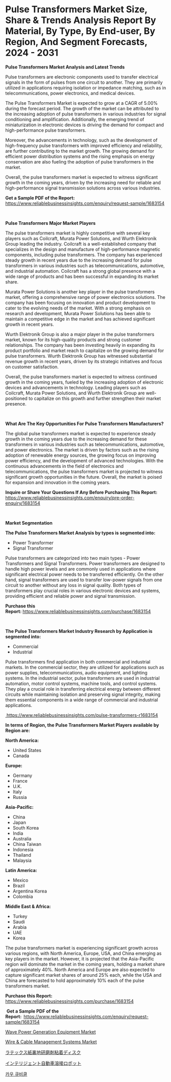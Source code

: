 <p><h1>Pulse Transformers Market Size, Share & Trends Analysis Report By Material, By Type, By End-user, By Region, And Segment Forecasts, 2024 - 2031</h1></p><p><strong>Pulse Transformers Market Analysis and Latest Trends</strong></p>
<p><p>Pulse transformers are electronic components used to transfer electrical signals in the form of pulses from one circuit to another. They are primarily utilized in applications requiring isolation or impedance matching, such as in telecommunications, power electronics, and medical devices.</p><p>The Pulse Transformers Market is expected to grow at a CAGR of 5.00% during the forecast period. The growth of the market can be attributed to the increasing adoption of pulse transformers in various industries for signal conditioning and amplification. Additionally, the emerging trend of miniaturization in electronic devices is driving the demand for compact and high-performance pulse transformers.</p><p>Moreover, the advancements in technology, such as the development of high-frequency pulse transformers with improved efficiency and reliability, are further contributing to the market growth. The growing demand for efficient power distribution systems and the rising emphasis on energy conservation are also fueling the adoption of pulse transformers in the market.</p><p>Overall, the pulse transformers market is expected to witness significant growth in the coming years, driven by the increasing need for reliable and high-performance signal transmission solutions across various industries.</p></p>
<p><strong>Get a Sample PDF of the Report:&nbsp;</strong> <a href="https://www.reliablebusinessinsights.com/enquiry/request-sample/1683154">https://www.reliablebusinessinsights.com/enquiry/request-sample/1683154</a></p>
<p>&nbsp;</p>
<p><strong>Pulse Transformers Major Market Players</strong></p>
<p><p>The pulse transformers market is highly competitive with several key players such as Coilcraft, Murata Power Solutions, and Wurth Elektronik Group leading the industry. Coilcraft is a well-established company that specializes in the design and manufacture of high-performance magnetic components, including pulse transformers. The company has experienced steady growth in recent years due to the increasing demand for pulse transformers in various industries such as telecommunications, automotive, and industrial automation. Coilcraft has a strong global presence with a wide range of products and has been successful in expanding its market share.</p><p>Murata Power Solutions is another key player in the pulse transformers market, offering a comprehensive range of power electronics solutions. The company has been focusing on innovation and product development to cater to the evolving needs of the market. With a strong emphasis on research and development, Murata Power Solutions has been able to maintain a competitive edge in the market and has achieved significant growth in recent years.</p><p>Wurth Elektronik Group is also a major player in the pulse transformers market, known for its high-quality products and strong customer relationships. The company has been investing heavily in expanding its product portfolio and market reach to capitalize on the growing demand for pulse transformers. Wurth Elektronik Group has witnessed substantial revenue growth in recent years, driven by its strategic initiatives and focus on customer satisfaction.</p><p>Overall, the pulse transformers market is expected to witness continued growth in the coming years, fueled by the increasing adoption of electronic devices and advancements in technology. Leading players such as Coilcraft, Murata Power Solutions, and Wurth Elektronik Group are well-positioned to capitalize on this growth and further strengthen their market presence.</p></p>
<p>&nbsp;</p>
<p><strong>What Are The Key Opportunities For Pulse Transformers Manufacturers?</strong></p>
<p><p>The global pulse transformers market is expected to experience steady growth in the coming years due to the increasing demand for these transformers in various industries such as telecommunications, automotive, and power electronics. The market is driven by factors such as the rising adoption of renewable energy sources, the growing focus on improving power efficiency, and the development of advanced technologies. With the continuous advancements in the field of electronics and telecommunications, the pulse transformers market is projected to witness significant growth opportunities in the future. Overall, the market is poised for expansion and innovation in the coming years.</p></p>
<p><strong>Inquire or Share Your Questions If Any Before Purchasing This Report:</strong> <a href="https://www.reliablebusinessinsights.com/enquiry/pre-order-enquiry/1683154">https://www.reliablebusinessinsights.com/enquiry/pre-order-enquiry/1683154</a></p>
<p>&nbsp;</p>
<p><strong>Market Segmentation</strong></p>
<p><strong>The Pulse Transformers Market Analysis by types is segmented into:</strong></p>
<p><ul><li>Power Transformer</li><li>Signal Transformer</li></ul></p>
<p><p>Pulse transformers are categorized into two main types - Power Transformers and Signal Transformers. Power transformers are designed to handle high power levels and are commonly used in applications where significant electrical power needs to be transferred efficiently. On the other hand, signal transformers are used to transfer low-power signals from one circuit to another without any loss in signal quality. Both types of transformers play crucial roles in various electronic devices and systems, providing efficient and reliable power and signal transmission.</p></p>
<p><strong>Purchase this Report:&nbsp;</strong><a href="https://www.reliablebusinessinsights.com/purchase/1683154">https://www.reliablebusinessinsights.com/purchase/1683154</a></p>
<p>&nbsp;</p>
<p><strong>The Pulse Transformers Market Industry Research by Application is segmented into:</strong></p>
<p><ul><li>Commercial</li><li>Industrial</li></ul></p>
<p><p>Pulse transformers find application in both commercial and industrial markets. In the commercial sector, they are utilized for applications such as power supplies, telecommunications, audio equipment, and lighting systems. In the industrial sector, pulse transformers are used in industrial automation, motor control systems, machine tools, and control systems. They play a crucial role in transferring electrical energy between different circuits while maintaining isolation and preserving signal integrity, making them essential components in a wide range of commercial and industrial applications.</p></p>
<p><a href="https://www.reliablebusinessinsights.com/pulse-transformers-r1683154">&nbsp;https://www.reliablebusinessinsights.com/pulse-transformers-r1683154</a></p>
<p><strong>In terms of Region, the Pulse Transformers Market Players available by Region are:</strong></p>
<p>
    <p> <strong> North America: </strong>
        <ul>
            <li>United States</li>
            <li>Canada</li>
        </ul>
        </p> 
    <p> <strong> Europe: </strong>
        <ul>
            <li>Germany</li>
            <li>France</li>
            <li>U.K.</li>
            <li>Italy</li>
            <li>Russia</li>
        </ul>
        </p> 
    <p> <strong> Asia-Pacific: </strong>
        <ul>
            <li>China</li>
            <li>Japan</li>
            <li>South Korea</li>
            <li>India</li>
            <li>Australia</li>
            <li>China Taiwan</li>
            <li>Indonesia</li>
            <li>Thailand</li>
            <li>Malaysia</li>
        </ul>
        </p> 
    <p> <strong> Latin America: </strong>
        <ul>
            <li>Mexico</li>
            <li>Brazil</li>
            <li>Argentina Korea</li>
            <li>Colombia</li>
        </ul>
        </p> 
    <p> <strong> Middle East & Africa: </strong>
        <ul>
            <li>Turkey</li>
            <li>Saudi</li>
            <li>Arabia</li>
            <li>UAE</li>
            <li>Korea</li>
        </ul>
    </p>
    </p>
<p><p>The pulse transformers market is experiencing significant growth across various regions, with North America, Europe, USA, and China emerging as key players in the market. However, it is projected that the Asia-Pacific region will dominate the market in the coming years, holding a market share of approximately 40%. North America and Europe are also expected to capture significant market shares of around 25% each, while the USA and China are forecasted to hold approximately 10% each of the pulse transformers market.</p></p>
<p><strong>Purchase this Report: </strong><a href="https://www.reliablebusinessinsights.com/purchase/1683154">https://www.reliablebusinessinsights.com/purchase/1683154</a></p>
<p>&nbsp;<strong>Get a Sample PDF of the Report:&nbsp;&nbsp;</strong><a href="https://www.reliablebusinessinsights.com/enquiry/request-sample/1683154">https://www.reliablebusinessinsights.com/enquiry/request-sample/1683154</a></p>
<p><strong></strong></p>
<p><p><a href="https://github.com/sleepman642/Market-Research-Report-List-1/blob/main/wave-power-generation-equipment-market.md">Wave Power Generation Equipment Market</a></p><p><a href="https://github.com/btwcqfvq34/Market-Research-Report-List-1/blob/main/wire-cable-management-systems-market.md">Wire & Cable Management Systems Market</a></p><p><a href="https://github.com/deonnorth8/Market-Research-Report-List-1/blob/main/3389454152413.md">ラテックス紙裏地研磨剤粘着ディスク</a></p><p><a href="https://github.com/LizaHeller2023/Market-Research-Report-List-1/blob/main/4295625152414.md">インテリジェント自動車溶接ロボット</a></p><p><a href="https://github.com/kimvicki3212024/Market-Research-Report-List-1/blob/main/1807373162409.md">카우 큐비클</a></p></p>